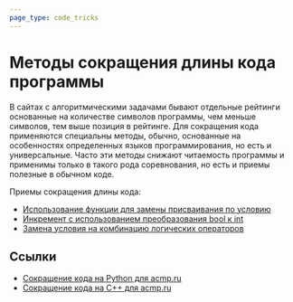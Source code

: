 ```yaml
---
page_type: code_tricks
---
```


# Методы сокращения длины кода программы

В сайтах с алгоритмическими задачами бывают отдельные рейтинги основанные на количестве символов программы, чем меньше символов, тем выше позиция в рейтинге. Для сокращения кода применяются специальны методы, обычно, основанные на особенностях определенных языков программирования, но есть и универсальные. Часто эти методы снижают читаемость программы и применимы только в такого рода соревнования, но есть и приемы полезные в обычном коде.

Приемы сокращения длины кода:

* [Использование функции для замены присваивания по условию]([[20221027001037]])
* [Инкремент с использованием преобразования bool к int]([[20221119214327]])
* [Замена условия на комбинацию логических операторов]([[20221120113343]])

## Ссылки

* [Сокращение кода на Python для acmp.ru](http://iqbotan.blogspot.ru/2016/06/python-acmp.html)
* [Сокращение кода на C++ для acmp.ru](http://iqbotan.blogspot.com/2012/12/c-acmp.html)